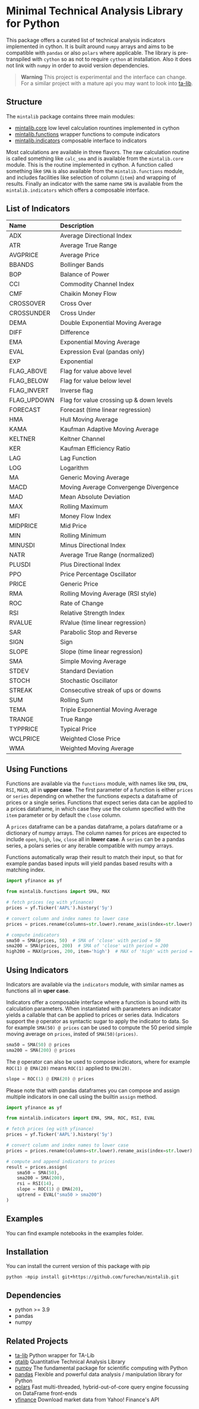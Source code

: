 # Minimal Technical Analysis Library for Python


This package offers a curated list of technical analysis indicators implemented in cython. It is built around `numpy` arrays and aims to be compatible with `pandas` or also `polars` where applicable.
The library is pre-transpiled with `cython` so as not to require `cython` at installation. Also it does not link with `numpy` in order to avoid version dependencies.


> **Warning**
> This project is experimental and the interface can change.
> For a similar project with a mature api you may want to look into
> [ta-lib](https://pypi.org/project/TA-Lib/).



## Structure
The `mintalib` package contains three main modules:
- [mintalib.core](/docs/mintalib.core.md)
    low level calculation rountines implemented in cython
- [mintalib.functions](/docs/mintalib.functions.md)
    wrapper functions to compute indicators
- [mintalib.indicators](/docs/mintalib.indicators.md)
    composable interface to indicators

Most calculations are available in three flavors. The raw calculation routine is called something like
`calc_sma` and is available from the `mintalib.core` module. This is the routine implemented in cython. A function called something like `SMA` is also available from the `mintalib.functions` module, and includes facilities like selection of column (`item`) and wrapping of results. Finally an indicator with the same name `SMA` is available from the `mintalib.indicators` which offers a composable interface.


## List of Indicators

| Name        | Description                              |
|:------------|:-----------------------------------------|
| ADX         | Average Directional Index                |
| ATR         | Average True Range                       |
| AVGPRICE    | Average Price                            |
| BBANDS      | Bollinger Bands                          |
| BOP         | Balance of Power                         |
| CCI         | Commodity Channel Index                  |
| CMF         | Chaikin Money Flow                       |
| CROSSOVER   | Cross Over                               |
| CROSSUNDER  | Cross Under                              |
| DEMA        | Double Exponential Moving Average        |
| DIFF        | Difference                               |
| EMA         | Exponential Moving Average               |
| EVAL        | Expression Eval (pandas only)            |
| EXP         | Exponential                              |
| FLAG_ABOVE  | Flag for value above level               |
| FLAG_BELOW  | Flag for value below level               |
| FLAG_INVERT | Inverse flag                             |
| FLAG_UPDOWN | Flag for value crossing up & down levels |
| FORECAST    | Forecast (time linear regression)        |
| HMA         | Hull Moving Average                      |
| KAMA        | Kaufman Adaptive Moving Average          |
| KELTNER     | Keltner Channel                          |
| KER         | Kaufman Efficiency Ratio                 |
| LAG         | Lag Function                             |
| LOG         | Logarithm                                |
| MA          | Generic Moving Average                   |
| MACD        | Moving Average Convergenge Divergence    |
| MAD         | Mean Absolute Deviation                  |
| MAX         | Rolling Maximum                          |
| MFI         | Money Flow Index                         |
| MIDPRICE    | Mid Price                                |
| MIN         | Rolling Minimum                          |
| MINUSDI     | Minus Directional Index                  |
| NATR        | Average True Range (normalized)          |
| PLUSDI      | Plus Directional Index                   |
| PPO         | Price Percentage Oscillator              |
| PRICE       | Generic Price                            |
| RMA         | Rolling Moving Average (RSI style)       |
| ROC         | Rate of Change                           |
| RSI         | Relative Strength Index                  |
| RVALUE      | RValue (time linear regression)          |
| SAR         | Parabolic Stop and Reverse               |
| SIGN        | Sign                                     |
| SLOPE       | Slope (time linear regression)           |
| SMA         | Simple Moving Average                    |
| STDEV       | Standard Deviation                       |
| STOCH       | Stochastic Oscillator                    |
| STREAK      | Consecutive streak of ups or downs       |
| SUM         | Rolling Sum                              |
| TEMA        | Triple Exponential Moving Average        |
| TRANGE      | True Range                               |
| TYPPRICE    | Typical Price                            |
| WCLPRICE    | Weighted Close Price                     |
| WMA         | Weighted Moving Average                  |


## Using Functions

Functions are available via the `functions` module,
with names like `SMA`, `EMA`, `RSI`, `MACD`, all in **upper case**.
The first parameter of a function is either `prices` or `series` depending on whether
the functions expects a dataframe of prices or a single series.
Functions that expect series data can be applied to a prices dataframe, in which case they use 
the column specified with the `item` parameter or by default the `close` column.

A `prices` dataframe can be a pandas dataframe, a polars dataframe or a dictionary of numpy arrays.
The column names for prices are expected to include `open`, `high`, `low`, `close` all in **lower case**.
A `series` can be a pandas series, a polars series or any iterable compatible with numpy arrays.

Functions automatically wrap their result to match their input, so that for example 
pandas based inputs will yield pandas based results with a matching index.


```python
import yfinance as yf

from mintalib.functions import SMA, MAX

# fetch prices (eg with yfinance)
prices = yf.Ticker('AAPL').history('5y')

# convert column and index names to lower case
prices = prices.rename(columns=str.lower).rename_axis(index=str.lower)

# compute indicators
sma50 = SMA(prices, 50)  # SMA of 'close' with period = 50
sma200 = SMA(prices, 200)  # SMA of 'close' with period = 200
high200 = MAX(prices, 200, item='high')  # MAX of 'high' with period = 200

```


## Using Indicators

Indicators are available via the `indicators` module, with similar names as functions all in **uper case**.

Indicators offer a composable interface where a function is bound with its calculation parameters. When instantiated with parameters an indicator yields a callable that can be applied to prices or series data. Indicators support the `@` operator as syntactic sugar to apply the indicator to data. So for example `SMA(50) @ prices` can be used to compute the 50 period simple moving average on `prices`, insted of `SMA(50)(prices)`.


```python
sma50 = SMA(50) @ prices
sma200 = SMA(200) @ prices
```

The `@` operator can also be used to compose indicators, where for example `ROC(1) @ EMA(20)` means `ROC(1)` applied to `EMA(20)`.


```python
slope = ROC(1) @ EMA(20) @ prices
```

Please note that with pandas dataframes you can compose and assign multiple indicators in one call
using the builtin `assign` method.

```python
import yfinance as yf

from mintalib.indicators import EMA, SMA, ROC, RSI, EVAL

# fetch prices (eg with yfinance)
prices = yf.Ticker('AAPL').history('5y')

# convert column and index names to lower case
prices = prices.rename(columns=str.lower).rename_axis(index=str.lower)

# compute and append indicators to prices
result = prices.assign(
    sma50 = SMA(50),
    sma200 = SMA(200),
    rsi = RSI(14),
    slope = ROC(1) @ EMA(20),
    uptrend = EVAL("sma50 > sma200")
)
```



## Examples

You can find example notebooks in the examples folder. 


## Installation

You can install the current version of this package with pip
```console
python -mpip install git+https://github.com/furechan/mintalib.git
```

## Dependencies

- python >= 3.9
- pandas
- numpy


## Related Projects
- [ta-lib](https://github.com/mrjbq7/ta-lib) Python wrapper for TA-Lib
- [qtalib](https://github.com/josephchenhk/qtalib) Quantitative Technical Analysis Library
- [numpy](https://github.com/numpy/numpy) The fundamental package for scientific computing with Python
- [pandas](https://github.com/pandas-dev/pandas) Flexible and powerful data analysis / manipulation library for Python
- [polars](https://github.com/pola-rs/polars) Fast multi-threaded, hybrid-out-of-core query engine focussing on DataFrame front-ends
- [yfinance](https://github.com/ranaroussi/yfinance) Download market data from Yahoo! Finance's API


